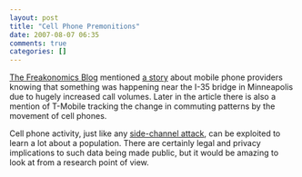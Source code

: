 ```yaml
---
layout: post
title: "Cell Phone Premonitions"
date: 2007-08-07 06:35
comments: true
categories: []
---
```

[The Freakonomics Blog](http://www.freakonomics.com/blog/) mentioned [a story](http://www.chicagotribune.com/services/newspaper/premium/printedition/Sunday/chi-cell_bdaug05,0,3857748.story?coll=chi-newslocalchicago-hed) about mobile phone providers knowing that something was happening near the I-35 bridge in Minneapolis due to hugely increased call volumes.  Later in the article there is also a mention of T-Mobile tracking the change in commuting patterns by the movement of cell phones.

Cell phone activity, just like any [side-channel attack](http://en.wikipedia.org/wiki/Side_channel_attack), can be exploited to learn a lot about a population.  There are certainly legal and privacy implications to such data being made public, but it would be amazing to look at from a research point of view.
